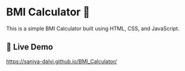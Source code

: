 # BMI Calculator 🧮

This is a simple BMI Calculator built using HTML, CSS, and JavaScript.

## 🔗 Live Demo
https://saniya-dalvi.github.io/BMI_Calculator/
